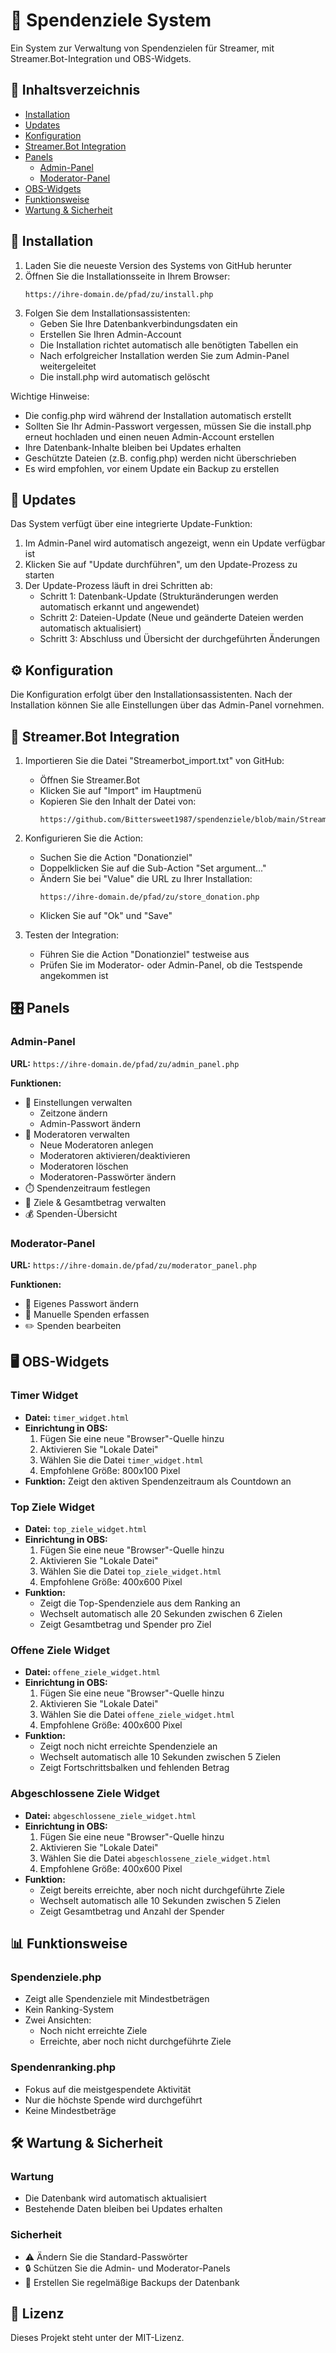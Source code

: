 # 🎯 Spendenziele System

Ein System zur Verwaltung von Spendenzielen für Streamer, mit Streamer.Bot-Integration und OBS-Widgets.

## 📑 Inhaltsverzeichnis
- [Installation](#installation)
- [Updates](#updates)
- [Konfiguration](#konfiguration)
- [Streamer.Bot Integration](#streamerbot-integration)
- [Panels](#panels)
  - [Admin-Panel](#admin-panel)
  - [Moderator-Panel](#moderator-panel)
- [OBS-Widgets](#obs-widgets)
- [Funktionsweise](#funktionsweise)
- [Wartung & Sicherheit](#wartung--sicherheit)

## 🚀 Installation

1. Laden Sie die neueste Version des Systems von GitHub herunter
2. Öffnen Sie die Installationsseite in Ihrem Browser:
   ```
   https://ihre-domain.de/pfad/zu/install.php
   ```
3. Folgen Sie dem Installationsassistenten:
   - Geben Sie Ihre Datenbankverbindungsdaten ein
   - Erstellen Sie Ihren Admin-Account
   - Die Installation richtet automatisch alle benötigten Tabellen ein
   - Nach erfolgreicher Installation werden Sie zum Admin-Panel weitergeleitet
   - Die install.php wird automatisch gelöscht

Wichtige Hinweise:
- Die config.php wird während der Installation automatisch erstellt
- Sollten Sie Ihr Admin-Passwort vergessen, müssen Sie die install.php erneut hochladen und einen neuen Admin-Account erstellen
- Ihre Datenbank-Inhalte bleiben bei Updates erhalten
- Geschützte Dateien (z.B. config.php) werden nicht überschrieben
- Es wird empfohlen, vor einem Update ein Backup zu erstellen

## 🔄 Updates

Das System verfügt über eine integrierte Update-Funktion:

1. Im Admin-Panel wird automatisch angezeigt, wenn ein Update verfügbar ist
2. Klicken Sie auf "Update durchführen", um den Update-Prozess zu starten
3. Der Update-Prozess läuft in drei Schritten ab:
   - Schritt 1: Datenbank-Update (Strukturänderungen werden automatisch erkannt und angewendet)
   - Schritt 2: Dateien-Update (Neue und geänderte Dateien werden automatisch aktualisiert)
   - Schritt 3: Abschluss und Übersicht der durchgeführten Änderungen

## ⚙️ Konfiguration

Die Konfiguration erfolgt über den Installationsassistenten. Nach der Installation können Sie alle Einstellungen über das Admin-Panel vornehmen.

## 🤖 Streamer.Bot Integration

1. Importieren Sie die Datei "Streamerbot_import.txt" von GitHub:
   - Öffnen Sie Streamer.Bot
   - Klicken Sie auf "Import" im Hauptmenü
   - Kopieren Sie den Inhalt der Datei von:
     ```
     https://github.com/Bittersweet1987/spendenziele/blob/main/Streamerbot/Streamerbot_import.txt
     ```

2. Konfigurieren Sie die Action:
   - Suchen Sie die Action "Donationziel"
   - Doppelklicken Sie auf die Sub-Action "Set argument..."
   - Ändern Sie bei "Value" die URL zu Ihrer Installation:
     ```
     https://ihre-domain.de/pfad/zu/store_donation.php
     ```
   - Klicken Sie auf "Ok" und "Save"

3. Testen der Integration:
   - Führen Sie die Action "Donationziel" testweise aus
   - Prüfen Sie im Moderator- oder Admin-Panel, ob die Testspende angekommen ist

## 🎛️ Panels

### Admin-Panel
**URL:** `https://ihre-domain.de/pfad/zu/admin_panel.php`

**Funktionen:**
- 🔧 Einstellungen verwalten
  - Zeitzone ändern
  - Admin-Passwort ändern
- 👥 Moderatoren verwalten
  - Neue Moderatoren anlegen
  - Moderatoren aktivieren/deaktivieren
  - Moderatoren löschen
  - Moderatoren-Passwörter ändern
- ⏱️ Spendenzeitraum festlegen
- 🎯 Ziele & Gesamtbetrag verwalten
- 💰 Spenden-Übersicht

### Moderator-Panel
**URL:** `https://ihre-domain.de/pfad/zu/moderator_panel.php`

**Funktionen:**
- 🔑 Eigenes Passwort ändern
- 💸 Manuelle Spenden erfassen
- ✏️ Spenden bearbeiten

## 🖥️ OBS-Widgets

### Timer Widget
- **Datei:** `timer_widget.html`
- **Einrichtung in OBS:**
  1. Fügen Sie eine neue "Browser"-Quelle hinzu
  2. Aktivieren Sie "Lokale Datei"
  3. Wählen Sie die Datei `timer_widget.html`
  4. Empfohlene Größe: 800x100 Pixel
- **Funktion:** Zeigt den aktiven Spendenzeitraum als Countdown an

### Top Ziele Widget
- **Datei:** `top_ziele_widget.html`
- **Einrichtung in OBS:**
  1. Fügen Sie eine neue "Browser"-Quelle hinzu
  2. Aktivieren Sie "Lokale Datei"
  3. Wählen Sie die Datei `top_ziele_widget.html`
  4. Empfohlene Größe: 400x600 Pixel
- **Funktion:** 
  - Zeigt die Top-Spendenziele aus dem Ranking an
  - Wechselt automatisch alle 20 Sekunden zwischen 6 Zielen
  - Zeigt Gesamtbetrag und Spender pro Ziel

### Offene Ziele Widget
- **Datei:** `offene_ziele_widget.html`
- **Einrichtung in OBS:**
  1. Fügen Sie eine neue "Browser"-Quelle hinzu
  2. Aktivieren Sie "Lokale Datei"
  3. Wählen Sie die Datei `offene_ziele_widget.html`
  4. Empfohlene Größe: 400x600 Pixel
- **Funktion:**
  - Zeigt noch nicht erreichte Spendenziele an
  - Wechselt automatisch alle 10 Sekunden zwischen 5 Zielen
  - Zeigt Fortschrittsbalken und fehlenden Betrag

### Abgeschlossene Ziele Widget
- **Datei:** `abgeschlossene_ziele_widget.html`
- **Einrichtung in OBS:**
  1. Fügen Sie eine neue "Browser"-Quelle hinzu
  2. Aktivieren Sie "Lokale Datei"
  3. Wählen Sie die Datei `abgeschlossene_ziele_widget.html`
  4. Empfohlene Größe: 400x600 Pixel
- **Funktion:**
  - Zeigt bereits erreichte, aber noch nicht durchgeführte Ziele
  - Wechselt automatisch alle 10 Sekunden zwischen 5 Zielen
  - Zeigt Gesamtbetrag und Anzahl der Spender

## 📊 Funktionsweise

### Spendenziele.php
- Zeigt alle Spendenziele mit Mindestbeträgen
- Kein Ranking-System
- Zwei Ansichten:
  - Noch nicht erreichte Ziele
  - Erreichte, aber noch nicht durchgeführte Ziele

### Spendenranking.php
- Fokus auf die meistgespendete Aktivität
- Nur die höchste Spende wird durchgeführt
- Keine Mindestbeträge

## 🛠️ Wartung & Sicherheit

### Wartung
- Die Datenbank wird automatisch aktualisiert
- Bestehende Daten bleiben bei Updates erhalten

### Sicherheit
- ⚠️ Ändern Sie die Standard-Passwörter
- 🔒 Schützen Sie die Admin- und Moderator-Panels
- 💾 Erstellen Sie regelmäßige Backups der Datenbank

## 📝 Lizenz

Dieses Projekt steht unter der MIT-Lizenz. 
